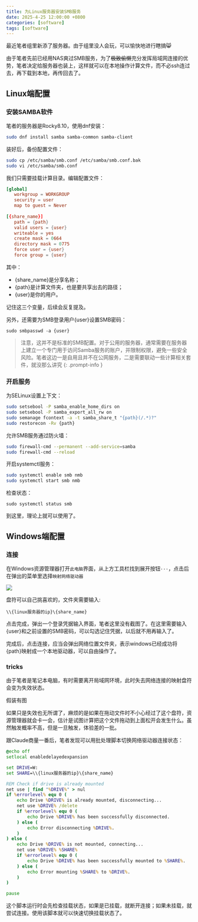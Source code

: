 ```yaml
---
title: 为Linux服务器安装SMB服务
date: 2025-4-25 12:00:00 +0800
categories: [software]
tags: [software]   
---
```

最近笔者组里新添了服务器。由于组里没人会玩，可以愉快地进行瞎搞😸

由于笔者先前已经用NAS爽过SMB服务，为了~~极致偷懒~~充分发挥局域网连接的优势，笔者决定给服务器也装上，这样就可以在本地操作计算文件，而不必ssh连过去，再下载到本地，再传回去了。

## Linux端配置

### 安装SAMBA软件
笔者的服务器是Rocky8.10，使用dnf安装：
```bash
sudo dnf install samba samba-common samba-client
```
装好后，备份配置文件：
```bash
sudo cp /etc/samba/smb.conf /etc/samba/smb.conf.bak
sudo vi /etc/samba/smb.conf
```
我们只需要挂载计算目录。编辑配置文件：
```conf
[global]
   workgroup = WORKGROUP
   security = user
   map to guest = Never
   
[{share_name}]
   path = {path}
   valid users = {user}
   writeable = yes
   create mask = 0664
   directory mask = 0775
   force user = {user}
   force group = {user}
```
其中：
- {share_name}是分享名称；
- {path}是计算文件夹，也是要共享出去的路径；
- {user}是你的用户。

记住这三个变量，后续会反复提及。

另外，还需要为SMB登录用户{user}设置SMB密码：
```
sudo smbpasswd -a {user}
```

> 注意，这并不是标准的SMB配置。对于公用的服务器，通常需要在服务器上建立一个专门用于访问Samba服务的账户，并限制权限，避免一些安全风险。笔者这边一是自用且并不在公网服务，二是需要联动一些计算相关套件，就没那么讲究
{: .prompt-info }

### 开启服务
为SELinux设置上下文：
```bash
sudo setsebool -P samba_enable_home_dirs on
sudo setsebool -P samba_export_all_rw on
sudo semanage fcontext -a -t samba_share_t "{path}(/.*)?"
sudo restorecon -Rv {path}
```

允许SMB服务通过防火墙：
```bash
sudo firewall-cmd --permanent --add-service=samba
sudo firewall-cmd --reload
```

开启systemctl服务：
```bash
sudo systemctl enable smb nmb
sudo systemctl start smb nmb
```

检查状态：
```
sudo systemctl status smb
```

到这里，理论上就可以使用了。

## Windows端配置

### 连接

在Windows资源管理器打开`此电脑`界面，从上方工具栏找到展开按钮``···``，点击后在弹出的菜单里选择`映射网络驱动器`

![](https://pub-ec46b9a843f44891acf04d27fddf97e0.r2.dev/2025/04/20250425164009.png)

盘符可以自己挑喜欢的，文件夹需要输入:
```
\\{linux服务器的ip}\{share_name}
```
点击完成，弹出一个登录凭据输入界面，笔者这里没有截图了。在这里需要输入{user}和之前设置的SMB密码，可以勾选记住凭据，以后就不用再输入了。

完成后，点击连接，应当会弹出网络位置文件夹，表示windows已经成功将{path}映射成一个本地驱动器，可以自由操作了。

### tricks
由于笔者是笔记本电脑，有时需要离开局域网环境，此时失去网络连接的映射盘符会变为失效状态。

假装有图

如果只是失效也无所谓了，麻烦的是如果在拖动文件时不小心经过了这个盘符，资源管理器就会卡一会，估计是试图计算把这个文件拖动到上面松开会发生什么。虽然触发概率不高，但是一旦触发，体验差的一批。

跟Claude商量一番后，笔者发现可以用批处理脚本切换网络驱动器连接状态：
```bat
@echo off
setlocal enabledelayedexpansion

set DRIVE=W:
set SHARE=\\{linux服务器的ip}\{share_name}

REM Check if drive is already mounted
net use | find "%DRIVE%" > nul
if %errorlevel% equ 0 (
    echo Drive %DRIVE% is already mounted, disconnecting...
    net use %DRIVE% /delete
    if %errorlevel% equ 0 (
        echo Drive %DRIVE% has been successfully disconnected.
    ) else (
        echo Error disconnecting %DRIVE%.
    )
) else (
    echo Drive %DRIVE% is not mounted, connecting...
    net use %DRIVE% %SHARE%
    if %errorlevel% equ 0 (
        echo Drive %DRIVE% has been successfully mounted to %SHARE%.
    ) else (
        echo Error mounting %SHARE% to %DRIVE%.
    )
)

pause
```
这个脚本运行时会先检查挂载状态，如果是已挂载，就断开连接；如果未挂载，就尝试连接。使用该脚本就可以快速切换挂载状态了。

